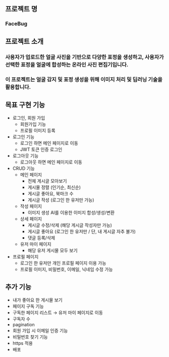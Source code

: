 ## 프로젝트 명
### FaceBug

## 프로젝트 소개

### 사용자가 업로드한 얼굴 사진을 기반으로 다양한 표정을 생성하고, 사용자가 선택한 표정을 얼굴에 합성하는 온라인 사진 편집기입니다.

### 이 프로젝트는 얼굴 감지 및 표정 생성을 위해 이미지 처리 및 딥러닝 기술을 활용합니다.

## 목표 구현 기능

- 로그인, 회원 가입
    - 회원가입 기능
    - 프로필 이미지 등록
- 로그인 기능
    - 로그인 하면 메인 페이지로 이동
    - JWT 토큰 인증 로그인
- 로그아웃 기능
    - 로그아웃 하면 메인 페이지로 이동
- CRUD 기능
    - 메인 페이지
        - 전체 게시글 모아보기
        - 게시물 정렬 (인기순, 최신순)
        - 게시글 좋아요, 북마크 수
        - 게시글 작성 (로그인 한 유저만 가능)
    - 작성 페이지
        - 이미지 생성 AI를 이용한 이미지 합성/생성/변환
    - 상세 페이지
        - 게시글 수정/삭제 (해당 게시글 작성자만 가능)
        - 게시글 좋아요 (로그인 한 유저만 / 단, 내 게시글 자추 불가)
        - 댓글 등록/삭제
    - 유저 마이 페이지
        - 해당 유저 게시물 모두 보기
- 프로필 페이지
    - 로그인 한 유저만 개인 프로필 페이지 이용 가능
    - 프로필 이미지, 비밀번호, 이메일, 닉네임 수정 가능

## 추가 기능

- 내가 좋아요 한 게시물 보기
- 페이지 구독 기능
- 구독한 페이지 리스트 → 유저 마이 페이지로 이동
- 구독자 수
- pagination
- 회원 가입 시 이메일 인증 기능
- 비밀번호 찾기 기능
- https 적용
- 배포